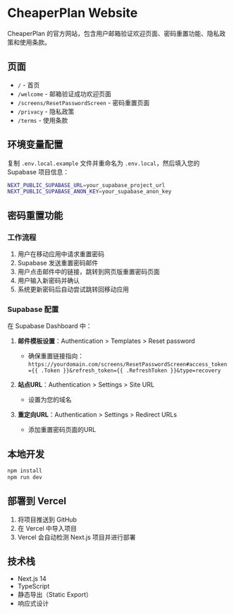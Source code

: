 # CheaperPlan Website

CheaperPlan 的官方网站，包含用户邮箱验证欢迎页面、密码重置功能、隐私政策和使用条款。

## 页面

- `/` - 首页
- `/welcome` - 邮箱验证成功欢迎页面
- `/screens/ResetPasswordScreen` - 密码重置页面
- `/privacy` - 隐私政策
- `/terms` - 使用条款

## 环境变量配置

复制 `.env.local.example` 文件并重命名为 `.env.local`，然后填入您的 Supabase 项目信息：

```bash
NEXT_PUBLIC_SUPABASE_URL=your_supabase_project_url
NEXT_PUBLIC_SUPABASE_ANON_KEY=your_supabase_anon_key
```

## 密码重置功能

### 工作流程
1. 用户在移动应用中请求重置密码
2. Supabase 发送重置密码邮件
3. 用户点击邮件中的链接，跳转到网页版重置密码页面
4. 用户输入新密码并确认
5. 系统更新密码后自动尝试跳转回移动应用

### Supabase 配置
在 Supabase Dashboard 中：

1. **邮件模板设置**：Authentication > Templates > Reset password
   - 确保重置链接指向：`https://yourdomain.com/screens/ResetPasswordScreen#access_token={{ .Token }}&refresh_token={{ .RefreshToken }}&type=recovery`

2. **站点URL**：Authentication > Settings > Site URL
   - 设置为您的域名

3. **重定向URL**：Authentication > Settings > Redirect URLs
   - 添加重置密码页面的URL

## 本地开发

```bash
npm install
npm run dev
```

## 部署到 Vercel

1. 将项目推送到 GitHub
2. 在 Vercel 中导入项目
3. Vercel 会自动检测 Next.js 项目并进行部署

## 技术栈

- Next.js 14
- TypeScript
- 静态导出（Static Export）
- 响应式设计